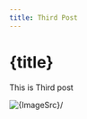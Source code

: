 ```yaml
---
title: Third Post
---
```


# {title}

This is Third post

<script>
    import Box from "$lib/Box.svelte";
    import ImageSrc from "$lib/assets/drums.png";
</script>

<Box />

<img src={ImageSrc} alt={ImageSrc}/>
